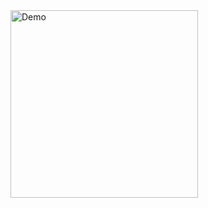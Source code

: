 
<img src='https://im2.ezgif.com/tmp/ezgif-2-c388d93b04.gif' title='Video Walkthrough' width='300' alt='Demo' />

